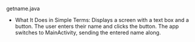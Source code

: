 getname.java
- What It Does in Simple Terms:
Displays a screen with a text box and a button.
The user enters their name and clicks the button.
The app switches to MainActivity, sending the entered name along.

